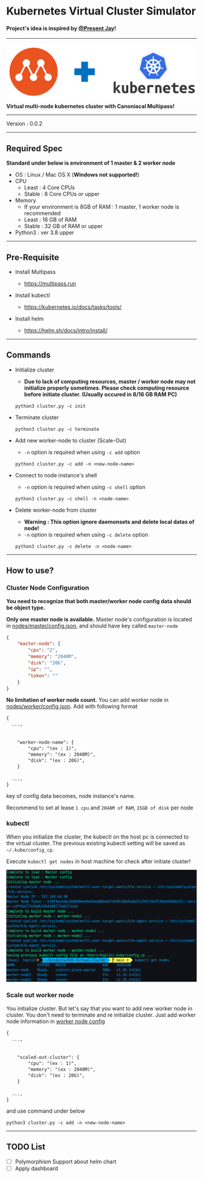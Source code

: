 Kubernetes Virtual Cluster Simulator
===
#### **Project's idea is inspired by [@Present Jay](https://github.com/PresentJay/lightweight-kubernetes-sandbox-cli)!** 
***
![img](./img/1.png)
**Virtual multi-node kubernetes cluster with Canoniacal Multipass!**
***
Version : 0.0.2
***
## Required Spec

**Standard under below is environment of 1 master & 2 worker node**

- OS : Linux / Mac OS X (**Windows not supported!**)
- CPU
  - Least : 4 Core CPUs
  - Stable : 8 Core CPUs or upper
- Memory
  - If your environment is 8GB of RAM : 1 master, 1 worker node is recommended
  - Least : 16 GB of RAM
  - Stable : 32 GB of RAM or upper
- Python3 : ver 3.8 upper
***
## Pre-Requisite

- Install Multipass
  - https://multipass.run
- Install kubectl
  - https://kubernetes.io/docs/tasks/tools/

- Install helm
  - https://helm.sh/docs/intro/install/

***
## Commands

- Initialize cluster

  - **Due to lack of computing resources, master / worker node may not initialize properly sometimes. Please check computing resource before initiate cluster. (Usually occured in 8/16 GB RAM PC)**

  ```
  python3 cluster.py -c init
  ```

- Terminate cluster

  ```
  python3 cluster.py -c terminate
  ```
- Add new worker-node to cluster (Scale-Out)
  - `-n` option is required when using `-c add` option
  ```
  python3 cluster.py -c add -n <new-node-name>
  ```
- Connect to node instance's shell
  - `-n` option is required when using `-c shell` option
  ```
  python3 cluster.py -c shell -n <node-name>
  ```
- Delete worker-node from cluster
  - **Warning : This option ignore daemonsets and delete local datas of node!**
  - `-n` option is required when using `-c delete` option
  ```
  python3 cluster.py -c delete -n <node-name>
  ```

***
## How to use?
### Cluster Node Configuration

**You need to recognize that both master/worker node config data should be object type.**

**Only one master node is available.** Master node's configuration
is located in [nodes/master/config.json](./nodes/master/config.json), and should have key called `master-node`

```json
{
    "master-node": {
        "cpu": "2",
        "memory": "2048M",
        "disk": "20G",
        "ip": "",
        "token": ""
    }
}
```
**No limitation of worker node count.** You can add worker node in [nodes/worker/config.json](./nodes/worker/config.json). Add with following format

```
{
  ...,


    "worker-node-name": {
        "cpu": "(ex : 1)",
        "memory": "(ex : 2048M)",
        "disk": "(ex : 20G)",
    }

  ...,
}
```
key of config data becomes, node instance's name.

Recommend to set at lease `1 cpu` and `2048M of RAM`, `15GB of disk` per node

### kubectl
When you initialize the cluster, the kubectl on the host pc is connected to the virtual cluster. The previous existing kubectl setting will be saved as `~/.kube/config_cp`.

Execute `kubectl get nodes` in host machine for check after initiate cluster!

![img](./img/2.png)

### Scale out worker node
You initialize cluster. But let's say that you want to add new worker node in cluster. You don't need to terminate and re initialize cluster. Just add worker node information in [worker node config](./nodes/worker/config.json) 

```
{
  ...,


    "scaled-out-cluster": {
        "cpu": "(ex : 1)",
        "memory": "(ex : 2048M)",
        "disk": "(ex : 20G)",
    }

  ...,
}
```
and use command under below
```
python3 cluster.py -c add -n <new-node-name>
```
***
## TODO List
- [ ] Polymorphism Support about helm chart
- [ ] Apply dashboard